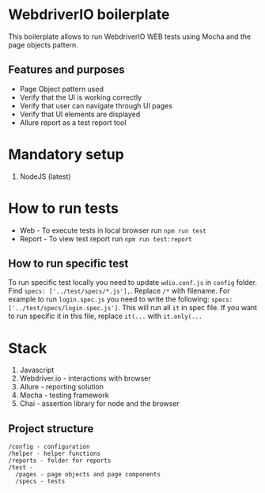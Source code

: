 WebdriverIO boilerplate
===================

This boilerplate allows to run WebdriverIO WEB tests using Mocha and the page objects pattern.

## Features and purposes

- Page Object pattern used
- Verify that the UI is working correctly
- Verify that user can navigate through UI pages
- Verify that UI elements are displayed
- Allure report as a test report tool

# Mandatory setup

1. NodeJS (latest)

# How to run tests

- Web - To execute tests in local browser run `npm run test`
- Report - To view test report run `npm run test:report`

## How to run specific test
To run specific test locally you need to update `wdio.conf.js` in `config` folder. Find `specs: ['../test/specs/*.js'],`. Replace `/*` with filename. For example to run `login.spec.js` you need to write the following: `specs: ['../test/specs/login.spec.js']`. This will run all `it` in spec file. If you want to run specific it in this file, replace `it(...` with `it.only(...`

# Stack

1. Javascript
2. Webdriver.io - interactions with browser
3. Allure - reporting solution
4. Mocha - testing framework
5. Chai - assertion library for node and the browser

## Project structure
```
/config - configuration
/helper - helper functions
/reports - folder for reports
/test - 
  /pages - page objects and page components
  /specs - tests
```
